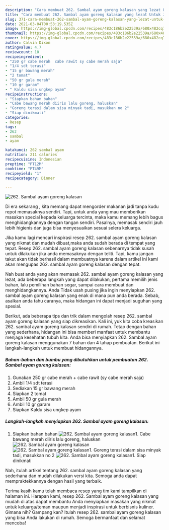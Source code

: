 ```yaml
---
description: "Cara membuat 262. Sambal ayam goreng kalasan yang lezat Untuk Jualan"
title: "Cara membuat 262. Sambal ayam goreng kalasan yang lezat Untuk Jualan"
slug: 371-cara-membuat-262-sambal-ayam-goreng-kalasan-yang-lezat-untuk-jualan
date: 2021-03-04T00:53:19.535Z
image: https://img-global.cpcdn.com/recipes/483c186b2e22539a/680x482cq70/262-sambal-ayam-goreng-kalasan-foto-resep-utama.jpg
thumbnail: https://img-global.cpcdn.com/recipes/483c186b2e22539a/680x482cq70/262-sambal-ayam-goreng-kalasan-foto-resep-utama.jpg
cover: https://img-global.cpcdn.com/recipes/483c186b2e22539a/680x482cq70/262-sambal-ayam-goreng-kalasan-foto-resep-utama.jpg
author: Calvin Dixon
ratingvalue: 4.7
reviewcount: 10
recipeingredient:
- "250 gr cabe merah  cabe rawit sy cabe merah saja"
- "1/4 sdt terasi"
- "15 gr bawang merah"
- "2 tomat"
- "50 gr gula merah"
- "10 gr garam"
- " Kaldu sisa ungkep ayam"
recipeinstructions:
- "Siapkan bahan bahan"
- "Cabe bawang merah diiris lalu goreng, haluskan"
- "Goreng terasi dalam sisa minyak tadi, masukkan no 2"
- "Siap dinikmati"
categories:
- Resep
tags:
- 262
- sambal
- ayam

katakunci: 262 sambal ayam 
nutrition: 211 calories
recipecuisine: Indonesian
preptime: "PT12M"
cooktime: "PT49M"
recipeyield: "1"
recipecategory: Dinner

---
```



![262. Sambal ayam goreng kalasan](https://img-global.cpcdn.com/recipes/483c186b2e22539a/680x482cq70/262-sambal-ayam-goreng-kalasan-foto-resep-utama.jpg)

Di era  sekarang , kita memang dapat mengorder makanan jadi tanpa kudu repot memasaknya sendiri. Tapi, untuk anda yang mau memberikan masakan special kepada keluarga tercinta, maka kamu memang lebih bagus menghidangkannya dengan tangan sendiri. Pasalnya, memasak sendiri jauh lebih higienis dan juga bisa menyesuaikan sesuai selera keluarga.

Jika kamu lagi mencari inspirasi resep 262. sambal ayam goreng kalasan yang nikmat dan mudah dibuat,maka anda sudah berada di tempat yang tepat. Resep 262. sambal ayam goreng kalasan  sebenarnya tidak susah untuk dilakukan jika anda memasaknya dengan teliti. Tapi, kamu jangan takut akan tidak berhasil dalam membuatnya 
karena dalam artikel ini kami akan mengupas 262. sambal ayam goreng kalasan dengan tepat.  



Nah buat anda yang akan memasak 262. sambal ayam goreng kalasan yang lezat, ada beberapa langkah yang dapat dilakukan, pertama memilih jenis bahan, lalu pemilihan bahan segar, sampai cara membuat dan menghidangkannya. Anda Tidak usah pusing jika ingin menyiapkan 262. sambal ayam goreng kalasan yang enak di mana pun anda berada. Sebab, asalkan anda  tahu caranya, maka hidangan ini dapat menjadi suguhan yang spesial.

Berikut, ada beberapa tips dan trik dalam mengolah resep 262. sambal ayam goreng kalasan yang siap dikreasikan. Kali ini, yuk kita coba kreasikan 262. sambal ayam goreng kalasan sendiri di rumah. Tetap dengan bahan yang sederhana, hidangan ini bisa memberi manfaat untuk membantu menjaga kesehatan tubuh kita. Anda bisa menyiapkan 262. Sambal ayam goreng kalasan menggunakan 7 bahan dan 4 tahap pembuatan. Berikut ini langkah-langkah untuk membuat hidangannya.

<!--inarticleads1-->

##### Bahan-bahan dan bumbu yang dibutuhkan untuk pembuatan 262. Sambal ayam goreng kalasan:

1. Gunakan 250 gr cabe merah + cabe rawit (sy cabe merah saja)
1. Ambil 1/4 sdt terasi
1. Sediakan 15 gr bawang merah
1. Siapkan 2 tomat
1. Ambil 50 gr gula merah
1. Ambil 10 gr garam
1. Siapkan  Kaldu sisa ungkep ayam




<!--inarticleads2-->

##### Langkah-langkah menyiapkan 262. Sambal ayam goreng kalasan:

1. Siapkan bahan bahan
<img src="https://img-global.cpcdn.com/steps/3fc86380dfd5d2c6/160x128cq70/262-sambal-ayam-goreng-kalasan-langkah-memasak-1-foto.jpg" alt="262. Sambal ayam goreng kalasan">1. Cabe bawang merah diiris lalu goreng, haluskan
<img src="https://img-global.cpcdn.com/steps/14e1e86ed00cd735/160x128cq70/262-sambal-ayam-goreng-kalasan-langkah-memasak-2-foto.jpg" alt="262. Sambal ayam goreng kalasan"><img src="https://img-global.cpcdn.com/steps/2cff89ffc14f91a4/160x128cq70/262-sambal-ayam-goreng-kalasan-langkah-memasak-2-foto.jpg" alt="262. Sambal ayam goreng kalasan">1. Goreng terasi dalam sisa minyak tadi, masukkan no 2
<img src="https://img-global.cpcdn.com/steps/86600ea2d8e21c19/160x128cq70/262-sambal-ayam-goreng-kalasan-langkah-memasak-3-foto.jpg" alt="262. Sambal ayam goreng kalasan">1. Siap dinikmati




Nah, itulah artikel tentang  262. sambal ayam goreng kalasan  yang sederhana dan mudah dilakukan versi kita. Semoga anda dapat mempraktekkannya dengan hasil yang terbaik. 

Terima kasih kamu telah membaca resep yang tim kami tampilkan di halaman ini. Harapan kami, resep  262. Sambal ayam goreng kalasan yang mudah di atas dapat membantu Anda menyiapkan masakan yang nikmat untuk keluarga/teman maupun menjadi inspirasi untuk berbisnis kuliner. Gimana nih? Gampang kan? Itulah resep 262. sambal ayam goreng kalasan yang bisa Anda lakukan di rumah. Semoga bermanfaat dan selamat mencoba!

